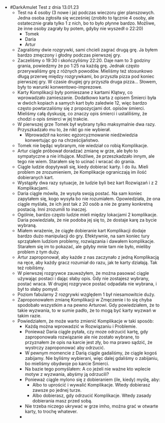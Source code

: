 - #DarkAmulet Test z dnia 13.01.23
	- Test na 4 osoby (3 nowe i ja) podczas wieczoru gier planszowych. Jedna osoba zgłosiła się wcześniej (zrobiło to łącznie 4 osoby, ale ostatecznie grała tylko 1 z nich, bo to było płynne bardzo. Możliwe, że inne osoby zagrały by potem, gdyby nie wyszedł o 22:20)
		- Tomek
		- Daria
		- Artur
	- Zagraliśmy dwie rozgrywki, sami chcieli zagrać drugą grę. Ja byłem bardzo zmęczony i głodny podczas pierwszej gry.
	- Zaczeliśmy o 19:30 i skończyliśmy 22:20. Daje nam to 3 godziny grania, powiedzmy że po 1:25 na każdą grę. Jednak często przerywaliśmy grę z różnych powodów. Mieliśmy też stosunkowo długą przerwę między rozgrywkami, bo przyszła pizza pod koniec pierwszej gry. W czasie drugiej gry przyszła druga pizza... Słowem, były to warunki konwentowo-imprezowe.
	- Karty Komplikacji były pomieszane z kartami Klątwy, co wprowadzało zamieszanie. Dodatkowo karta z opisem Śmierci była w dwóch kopiach a samych kart było zaledwie 12, więc bardzo często powtarzaliśmy się z propozycjami dot. opisów śmierci. Mieliśmy całą dyskusję, co znaczy opis śmierci i ustaliliśmy, że chodzi o opis śmierci w jej trakcie.
	- W pierwszej grze Tomek był wybrany tylko maksymalnie dwa razy. Przyszkadzało mu to, że nikt go nie wybierał.
		- Wprowadził na koniec egzorcyzmowanie niedźwiedzia konwertując go na chrześcijaństwo.
	- Tomek nie będąc wybranym, nie wiedział co robią Komplikacje.
	- Artur ciągle próbował doradzać zmianę w grze, ale było to sympatyczne a nie iritujące. Możliwe, że przeszkadzało innym, ale tego nie wiem. Starałem się to ucinać i wracać do grania.
	- Ciągle ludzie dopytywali się, kiedy dobierać karty. I do ilu. Mieli problem ze zrozumieniem, że Komplikacje ograniczają im ilość dobieranych kart.
	- Wystąpiły dwa razy sytuacje, że ludzie byli bez kart Rozwiązań i z 2 Komplikacjami.
	- Daria ciągle mówiła, że wysyła swoją postać. Na sam koniec zapytałem się, kogo wysyła bo nie rozumiałem. Opowiedziała, że ona ciągle myślała, że ich jest tak z 20 osób a nie że gramy konkretną postacią. Inni zrozumili to inaczej.
	- Ogólnie, bardzo często ludzie mieli między lokacjami 2 komplikacje. Daria powiedziała, że nie podoba jej się to, że dostaje karę za bycie wybraną.
	- Miałem wrażenie, że ciągłe dobieranie kart Komplikacji dodaje bardzo dużo manipulacji do gry. Efektywnie, na sam koniec tury sprzątałem ludziom problemy, rozwiązania i dawałem komplikacje. Starałem się im to pokazać, ale gdyby mnie tam nie było, mieliby problem z tym duży.
	- Artur zaproponował, aby każde z nas zaczynało z jedną Komplikacją na ręce, aby każdy gracz rozumiał do razu, jak te karty działają. Tak też robiliśmy.
	- W pierwszej rozgrywce zauważyłem, że można pasować ciągle używając postaci i dając słaby opis. Gdy nie zostajesz wybrany, postać wraca. W drugiej rozgrywce postać odpadała nie wybrana, i był to słaby pomysł.
	- Poziom fabularny 2 rozgrywki względem 1 był niesamowitcie duży.
	- Zaproponowałem zmianę Komplikacji w Zmęczenie i to się chyba spodobało wszystkim a na pewno Arturowi. Gdy powiedziałem, że to takie wyzwania, to w sumie padło, że to mogą być karty wyzwań w takim razie.
	- Powiedziałem, że może warto zmienić Komplikacje w taki sposób:
		- Każdą można wprowadzić w Rozwiązaniu i Problemie.
		- Ponieważ Daria ciągle pytała, czy moze odrzucić kartę, gdy zaproponowała rozwiązanie ale nie zostało wybrane, to przyznałem że opis na karcie jest zły, bo ma prawo sądzić, że wystrczy zaproponować aby odrzucić.
		- W pewnym momencie z Darią ciągle gadaliśmy, że ciągle kogoś zabijamy. Nie byliśmy wybierani, więc dalej gdaliśmy o zabijaniu, bo mieliśmy obydwoje po karcie Śmierci.
		- Na bazie tego pomyślałem: A co jeżeli nie ważne kto wplecie motyw z wyzwania, abyśmy ją odrzucili?
		- Ponieważ ciągle mylono się z dobieraniem (ile, kiedy) myślę, aby:
			- Albo to uprościć i wywalić Komplikacje. Wtedy dobierasz zawsze po jednej turze.
			- Albo dobierasz, gdy odrzucić Komplikacje. Wtedy zasady dobierania masz przed sobą.
		- Nie trzeba niczego ukrywać w grze imho, można grać w otwarte karty, to trochę whatever.
		-